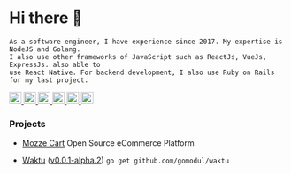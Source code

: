 # Hi there 👋
```
As a software engineer, I have experience since 2017. My expertise is NodeJS and Golang.
I also use other frameworks of JavaScript such as ReactJs, VueJs, ExpressJs. also able to
use React Native. For backend development, I also use Ruby on Rails for my last project.
```

<a href="https://twitter.com/mahbub_z">
  <img alt="Mahbub Zulkarnain Twitter" width="22px" src="https://cdn.jsdelivr.net/npm/simple-icons@v3/icons/twitter.svg" />
</a>

<a href="https://linkedin.com/in/mahbubzulkarnain">
  <img alt="Mahbub Zulkarnain Linkdein" width="22px" src="https://cdn.jsdelivr.net/npm/simple-icons@v3/icons/linkedin.svg" />
</a>

<a href="https://github.com/mahbubzulkarnain">
  <img alt="Mahbub Zulkarnain Github" width="22px" src="https://cdn.jsdelivr.net/npm/simple-icons@v3/icons/github.svg" />
</a>

<a href="https://instagram.com/mahbubzulkarnain">
  <img alt="Mahbub Zulkarnain Instagram" width="22px" src="https://cdn.jsdelivr.net/npm/simple-icons@v3/icons/instagram.svg" />
</a>

<a href="https://www.facebook.com/mahbubzulkarnain">
  <img alt="Mahbub Zulkarnain Facebook" width="22px" src="https://cdn.jsdelivr.net/npm/simple-icons@v3/icons/facebook.svg" />
</a>

<a href="https://medium.com/@mahbubzulkarnain">
  <img alt="Mahbub Zulkarnain Medium" width="22px" src="https://cdn.jsdelivr.net/npm/simple-icons@v3/icons/medium.svg" />
</a>

### Projects

- [Mozze Cart](https://github.com/mozzecart) Open Source eCommerce Platform
    
- [Waktu](https://github.com/gomodul/waktu) ([v0.0.1-alpha.2](https://github.com/gomodul/waktu/blob/master/CHANGELOG.md)) ```go get github.com/gomodul/waktu```
